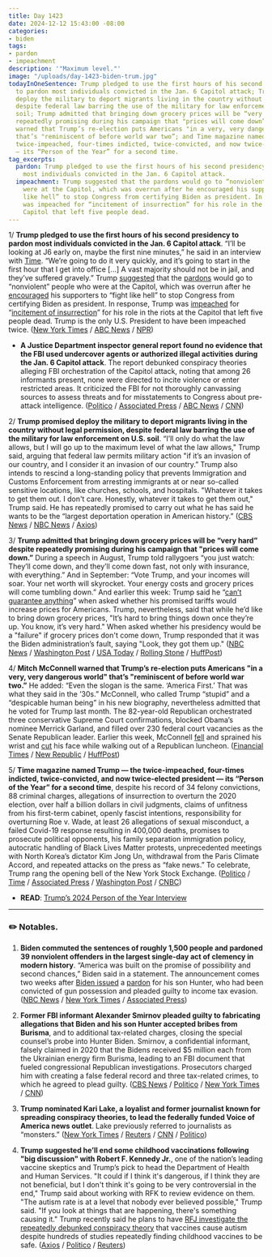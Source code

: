 ```yaml
---
title: Day 1423
date: 2024-12-12 15:43:00 -08:00
categories:
- biden
tags:
- pardon
- impeachment
description: '"Maximum level."'
image: "/uploads/day-1423-biden-trum.jpg"
todayInOneSentence: Trump pledged to use the first hours of his second presidency
  to pardon most individuals convicted in the Jan. 6 Capitol attack; Trump promised
  deploy the military to deport migrants living in the country without legal permission,
  despite federal law barring the use of the military for law enforcement on U.S.
  soil; Trump admitted that bringing down grocery prices will be “very hard” despite
  repeatedly promising during his campaign that "prices will come down”; Mitch McConnell
  warned that Trump’s re-election puts Americans "in a very, very dangerous world"
  that’s "reminiscent of before world war two”; and Time magazine named Trump — the
  twice-impeached, four-times indicted, twice-convicted, and now twice-elected president
  — its “Person of the Year” for a second time.
tag_excerpts:
  pardon: Trump pledged to use the first hours of his second presidency to pardon
    most individuals convicted in the Jan. 6 Capitol attack.
  impeachment: Trump suggested that the pardons would go to “nonviolent” people who
    were at the Capitol, which was overrun after he encouraged his supporters to “fight
    like hell” to stop Congress from certifying Biden as president. In response, Trump
    was impeached for “incitement of insurrection” for his role in the riots at the
    Capitol that left five people dead.
---
```


1/ **Trump pledged to use the first hours of his second presidency to pardon most individuals convicted in the Jan. 6 Capitol attack**. “I’ll be looking at J6 early on, maybe the first nine minutes,” he said in an interview with [Time](https://time.com/7201565/person-of-the-year-2024-donald-trump-transcript/). “We’re going to do it very quickly, and it’s going to start in the first hour that I get into office \[...\] A vast majority should not be in jail, and they’ve suffered gravely.” Trump [suggested](https://whatthefuckjusthappenedtoday.com/2024/12/09/day-1420/#2-trump-confirmed-that-he-will-%E2%80%9Cmost) that the [pardons](https://whatthefuckjusthappenedtoday.com/wtf-is/pardon/) would go to “nonviolent” people who were at the Capitol, which was overrun after he [encouraged](https://whatthefuckjusthappenedtoday.com/2021/01/06/day-1448/) his supporters to “fight like hell” to stop Congress from certifying Biden as president. In response, Trump was [impeached](https://whatthefuckjusthappenedtoday.com/wtf-is/impeachment/) for “[incitement of insurrection](https://whatthefuckjusthappenedtoday.com/2021/01/13/day-1455/#1-the-house-voted-to-impeach-trump-m)” for his role in the riots at the Capitol that left five people dead. Trump is the only U.S. President to have been impeached twice. ([New York Times](https://www.nytimes.com/2024/12/12/us/politics/trump-pardons-deportations-time-magazine-interview.html) / [ABC News](https://abcnews.go.com/Politics/donald-trump-named-time-magazines-person-year/story?id=116719244) / [NPR](https://www.npr.org/2024/12/12/g-s1-37896/trump-time-person-of-the-year-agenda-priorities-january-6-immigration))

* **A Justice Department inspector general report found no evidence that the FBI used undercover agents or authorized illegal activities during the Jan. 6 Capitol attack**. The report debunked conspiracy theories alleging FBI orchestration of the Capitol attack, noting that among 26 informants present, none were directed to incite violence or enter restricted areas. It criticized the FBI for not thoroughly canvassing sources to assess threats and for misstatements to Congress about pre-attack intelligence. ([Politico](https://www.politico.com/news/2024/12/12/fbi-jan-6-undercover-agents-inspector-general-report-00194036) / [Associated Press](https://apnews.com/article/justice-department-inspector-general-capitol-riot-jan-6-79c7ea02cf66c874f9201ae8e9294239) / [ABC News](https://abcnews.go.com/US/probe-finds-evidence-feds-involved-inciting-jan-6/story?id=116721978) / [CNN](https://www.cnn.com/2024/12/12/politics/justice-inspector-general-january-6-fbi-report/index.html))

2/ **Trump promised deploy the military to deport migrants living in the country without legal permission, despite federal law barring the use of the military for law enforcement on U.S. soil**. “I’ll only do what the law allows, but I will go up to the maximum level of what the law allows," Trump said, arguing that federal law permits military action "if it’s an invasion of our country, and I consider it an invasion of our country.” Trump also intends to rescind a long-standing policy that prevents Immigration and Customs Enforcement from arresting immigrants at or near so-called sensitive locations, like churches, schools, and hospitals. "Whatever it takes to get them out. I don't care. Honestly, whatever it takes to get them out," Trump said. He has repeatedly promised to carry out what he has said he wants to be the “largest deportation operation in American history.” ([CBS News](https://www.cbsnews.com/news/trump-person-of-the-year-time-interview-highlights/) / [NBC News](https://www.nbcnews.com/investigations/trump-scrap-restriction-ice-arrests-churches-schools-rcna183688) / [Axios](https://www.axios.com/2024/12/12/trump-detained-immigrant-camps-border-time))

3/ **Trump admitted that bringing down grocery prices will be “very hard” despite repeatedly promising during his campaign that "prices will come down.”** During a speech in August, Trump told rallygoers “you just watch: They’ll come down, and they’ll come down fast, not only with insurance, with everything.” And in September: “Vote Trump, and your incomes will soar. Your net worth will skyrocket. Your energy costs and grocery prices will come tumbling down.” And earlier this week: Trump said he “[can’t guarantee anything](https://whatthefuckjusthappenedtoday.com/2024/12/09/day-1420/#1-trump-%E2%80%9Ccan%E2%80%99t-guarantee-anything%E2%80%9D-w)” when asked whether his promised tariffs would increase prices for Americans. Trump, nevertheless, said that while he’d like to bring down grocery prices, "It’s hard to bring things down once they’re up. You know, it’s very hard." When asked whether his presidency would be a "failure" if grocery prices don't come down, Trump responded that it was the Biden administration’s fault, saying "Look, they got them up." ([NBC News](https://www.nbcnews.com/business/consumer/trump-says-hard-bring-grocery-prices-down-why-rcna183960) / [Washington Post](https://www.washingtonpost.com/politics/2024/12/12/trump-time-food-costs-jan-6-transgender-rights/) / [USA Today](https://www.usatoday.com/story/news/politics/elections/2024/12/12/trump-grocery-prices-bring-down/76942201007/) / [Rolling Stone](https://www.rollingstone.com/politics/politics-news/trump-walks-back-vow-grocery-prices-1235202052/) / [HuffPost](https://www.huffpost.com/entry/donald-trump-walks-back-prices-down_n_675af8f3e4b04606476ba6cd))

4/ **Mitch McConnell warned that Trump’s re-election puts Americans "in a very, very dangerous world" that’s "reminiscent of before world war two.”** He added: “Even the slogan is the same. ‘America First.’ That was what they said in the ’30s.” McConnell, who called Trump “stupid” and a “despicable human being” in his new biography, nevertheless admitted that he voted for Trump last month. The 82-year-old Republican orchestrated three conservative Supreme Court confirmations, blocked Obama’s nominee Merrick Garland, and filled over 230 federal court vacancies as the Senate Republican leader. Earlier this week, McConnell [fell](https://apnews.com/article/mcconnell-senate-fall-republican-8d58004d3f14c1995d83c11319d77d72) and sprained his wrist and [cut](https://apnews.com/article/mitch-mcconnell-senate-fall-absent-gop-republican-43eb4c142f089fe5ce0c00f3b4e3c8aa) his face while walking out of a Republican luncheon. ([Financial Times](https://www.ft.com/content/11d29c2f-4575-4f33-9419-b7abca1dbf39) / [New Republic](https://newrepublic.com/post/189298/mitch-mcconnell-criticize-trump-america-first) / [HuffPost](https://www.huffpost.com/entry/mitch-mcconnell-trump-americans-dangerous-world_n_675a09cae4b02802b83c4117))

5/ **Time magazine named Trump — the twice-impeached, four-times indicted, twice-convicted, and now twice-elected president — its “Person of the Year” for a second time**, despite his record of 34 felony convictions, 88 criminal charges, allegations of insurrection to overturn the 2020 election, over half a billion dollars in civil judgments, claims of unfitness from his first-term cabinet, openly fascist intentions, responsibility for overturning Roe v. Wade, at least 26 allegations of sexual misconduct, a failed Covid-19 response resulting in 400,000 deaths, promises to prosecute political opponents, his family separation immigration policy, autocratic handling of Black Lives Matter protests, unprecedented meetings with North Korea’s dictator Kim Jong Un, withdrawal from the Paris Climate Accord, and repeated attacks on the press as “fake news.” To celebrate, Trump rang the opening bell of the New York Stock Exchange. ([Politico](https://www.politico.com/news/2024/12/11/time-trump-person-of-the-year-000498) / [Time](https://time.com/7200212/person-of-the-year-2024-donald-trump/) / [Associated Press](https://apnews.com/article/trump-stock-exchange-time-nyse-bell-ringing-91a59ff0f4ce77c0c6f87e55a38c6c75) / [Washington Post](https://www.washingtonpost.com/nation/2024/12/12/donald-trump-time-person-year-2024/) / [CNBC](https://www.cnbc.com/2024/12/12/trump-rings-bell-at-nyse-to-cheers-of-usa-as-wall-street-ceos-business-leaders-look-on.html))

* **READ**: [Trump’s 2024 Person of the Year Interview](https://time.com/7201565/person-of-the-year-2024-donald-trump-transcript/)

---

### ✏️ Notables.

1. **Biden commuted the sentences of roughly 1,500 people and pardoned 39 nonviolent offenders in the largest single-day act of clemency in modern history**. “America was built on the promise of possibility and second chances,” Biden said in a statement. The announcement comes two weeks after [Biden issued](https://whatthefuckjusthappenedtoday.com/2024/12/02/day-1413/#1-biden-issued-a-%E2%80%9Cfull-and-unconditi) a [pardon](https://whatthefuckjusthappenedtoday.com/wtf-is/pardon/) for his son Hunter, who had been convicted of gun possession and pleaded guilty to income tax evasion. ([NBC News](https://www.nbcnews.com/politics/politics-news/biden-commute-sentences-1500-non-violent-offenders-biggest-single-day-rcna183922) / [New York Times](https://www.nytimes.com/2024/12/12/us/politics/biden-pardons-commutes-1500.html) / [Associated Press](https://apnews.com/article/biden-pardons-clemency-4432002d67334e6716c2776fd73f3cc8))

2. **Former FBI informant Alexander Smirnov pleaded guilty to fabricating allegations that Biden and his son Hunter accepted bribes from Burisma**, and to additional tax-related charges, closing the special counsel’s probe into Hunter Biden. Smirnov, a confidential informant, falsely claimed in 2020 that the Bidens received $5 million each from the Ukrainian energy firm Burisma, leading to an FBI document that fueled congressional Republican investigations. Prosecutors charged him with creating a false federal record and three tax-related crimes, to which he agreed to plead guilty. ([CBS News](https://www.cbsnews.com/news/alexander-smirnov-pleads-guilty-bidens-fbi-informant/) / [Politico](https://www.politico.com/news/2024/12/12/smirnov-bidens-plea-agreement-00194004) / [New York Times](https://www.nytimes.com/2024/12/12/us/politics/smirnov-bidens-russia.html) / [CNN](https://www.cnn.com/2024/12/12/politics/david-weiss-fbi-informant-alexander-smirnov-plea/index.html))

3. **Trump nominated Kari Lake, a loyalist and former journalist known for spreading conspiracy theories, to lead the federally funded Voice of America news outlet**. Lake previously referred to journalists as “monsters.” ([New York Times](https://www.nytimes.com/2024/12/12/us/politics/kari-lake-voice-of-america.html) / [Reuters](https://www.reuters.com/world/us/trump-picks-hardline-republican-kari-lake-lead-voice-america-2024-12-12/) / [CNN](https://www.cnn.com/2024/12/12/media/kari-lake-voa-trump/) / [Politico](https://www.politico.com/live-updates/2024/12/11/congress/kari-lake-to-voa-00193921))

4. **Trump suggested he’ll end some childhood vaccinations following "big discussion" with Robert F. Kennedy Jr.**, one of the nation’s leading vaccine skeptics and Trump’s pick to head the Department of Health and Human Services. "It could if I think it's dangerous, if I think they are not beneficial, but I don't think it's going to be very controversial in the end," Trump said about working with RFK to review evidence on them. "The autism rate is at a level that nobody ever believed possible," Trump said. "If you look at things that are happening, there's something causing it." Trump recently said he plans to have [RFJ investigate the repeatedly debunked conspiracy theory](https://whatthefuckjusthappenedtoday.com/2024/12/09/day-1420/#4-trump-plans-to-have-robert-f-kenne) that vaccines cause autism despite hundreds of studies repeatedly finding childhood vaccines to be safe. ([Axios](https://www.axios.com/2024/12/12/trump-rfk-childhood-vaccination-programs-autism) / [Politico](https://www.politico.com/live-updates/2024/12/12/congress/trump-open-to-pulling-vaccines-00194060) / [Reuters](https://www.reuters.com/world/us/highlights-trumps-interview-with-time-2024-12-12/))